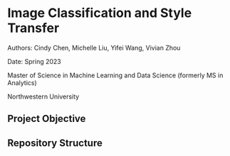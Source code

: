 # Image Classification and Style Transfer
Authors: Cindy Chen, Michelle Liu, Yifei Wang, Vivian Zhou

Date: Spring 2023

Master of Science in Machine Learning and Data Science (formerly MS in Analytics)

Northwestern University

## Project Objective


## Repository Structure
<pre>
</pre>
